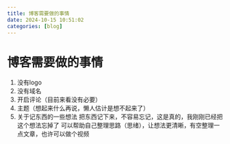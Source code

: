 ```yaml
---
title: 博客需要做的事情
date: 2024-10-15 10:51:02
categories: [blog]
---
```


# 博客需要做的事情

1. 没有logo
2. 没有域名
3. 开启评论（目前来看没有必要）
4. 主题（想起来什么再说，懒人估计是想不起来了）
5. 关于记东西的一些想法
   把东西记下来，不容易忘记，这是真的，我刚刚已经把这个想法忘掉了
    可以帮助自己整理思路（思绪），让想法更清晰，有空整理一点文章，也许可以做个视频